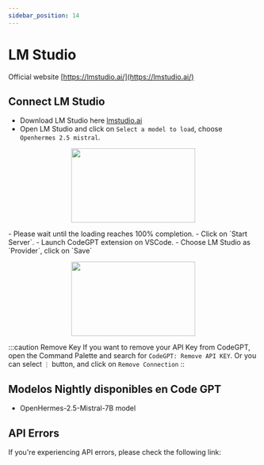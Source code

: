 ```yaml
---
sidebar_position: 14
---
```


# LM Studio
Official website [https://lmstudio.ai/](https://lmstudio.ai/)

## Connect LM Studio
- Download LM Studio here [lmstudio.ai](https://lmstudio.ai/)
- Open LM Studio and click on `Select a model to load`, choose `Openhermes 2.5 mistral`.
<p align="center">
    <img width="250" height="150" src="https://github.com/davila7/code-gpt-docs/assets/37567214/efe5ff7f-2147-4ffa-a3d2-72d7fd204d21" />
</p>
- Please wait until the loading reaches 100% completion.
- Click on `Start Server`.
- Launch CodeGPT extension on VSCode.
- Choose LM Studio as `Provider`, click on `Save`

<p align="center">
    <img width="250" height="150" src="https://github.com/davila7/code-gpt-docs/assets/37567214/2bf79e7e-a41f-4943-9498-67fd9d47f6c3" />
</p>

:::caution Remove Key
If you want to remove your API Key from CodeGPT, open the Command Palette and search for `CodeGPT: Remove API KEY`. Or you can select `⋮` button, and click on `Remove Connection`
::

## Modelos Nightly disponibles en Code GPT
- OpenHermes-2.5-Mistral-7B model
  
## API Errors
If you're experiencing API errors, please check the following link:





